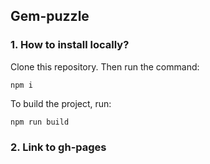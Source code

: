 ## Gem-puzzle

### 1. How to install locally?

Clone this repository.
Then run the command:
```
npm i
```
To build the project, run:
```
npm run build
```
### 2. Link to gh-pages

[]()

